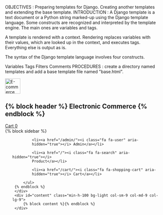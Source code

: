 OBJECTIVES :
Preparing templates for Django.
Creating another templates and extending the base template.
INTRODUCTION :
A Django template is a text document or a Python string marked-up using the Django template language. Some constructs are recognized and interpreted by the template engine. The main ones are variables and tags.

A template is rendered with a context. Rendering replaces variables with their values, which are looked up in the context, and executes tags. Everything else is output as is.

The syntax of the Django template language involves four constructs.

Variables
Tags
Filters
Comments
PROCEDURES :
create a directory named templates and add a base template file named "base.html".

 <!DOCTYPE html>
 <html lang="en">
 <head>
     <link rel="stylesheet"href="https://stackpath.bootstrapcdn.com/bootstrap/4.5.2/css/bootstrap.minss"/>
     <script src="https://code.jquery.com/jquery-3.5.1.slim.min.js"></script>
     <scriptsrc="https://stackpath.bootstrapcdn.com/bootstrap/4.5.2/js/bootstrap.min.js"></script>
     <link rel="stylesheet" href="https://stackpath.bootstrapcdn.com/font-awesome/4.7.0/css/font-awesome.min.css" />
     <title>{% block title %} Electronics Commerce {% endblock %}</title>
     <style type="text/css">
         .min-h-100 { min-height: 100%; }
     </style>
 </head>
 <body>
 <div class="row">
     <div id="header" class="bg-info col-sm-12 col-md-12 col-lg-12">
         <div class="row">
             <div class="col-sm-4 col-md-4 col-lg-4">
                 <img src="https://img.favpng.com/23/7/24/logo-e-commerce-digital-marketing-brand-trade-png-favpng-xTcxcPuHCYQBUh9P8q30ETQji.jpg" alt="E-commerce Logo" style="height:50px; width:auto;" />
             </div>
             <div class="col-sm-7 col-md-7 col-lg-7">
                 <h2>{% block header %} Electronic Commerce {% endblock %}</h2>
             </div>
             <div class="col-sm-1 col-md-1 col-lg-1">
                 <a class="btn btn-success btn-sm ml-3" href="#cart-model" data-toggle="modal">
                     <span>Cart</span>
                     <span class="badge badge-light">
                         <label id="cart_qty">0</label>
                     </span>
                 </a>
             </div>
         </div>
     </div>
 </div>
 <div class="row">
     <div id="sidebar" class="min-h-100 min-h-800 bg-light border col-sm-3 col-md-3 col-lg-3">
     {% block sidebar %}
         <ul>

             <li><a href="/admin/"><i class="fa fa-user" aria-
             hidden="true"></i> Admin</a></li>

             <li><a href="/"><i class="fa fa-search" aria-hidden="true"></i>
             Product</a></li>

             <li><a href="/cart/"><i class="fa fa-shopping-cart" aria-
             hidden="true"></i> Cart</a></li>

         </ul>
     {% endblock %}
     </div>
     <div id="content" class="min-h-100 bg-light col-sm-9 col-md-9 col-lg-9">
         {% block content %}{% endblock %}
     </div>
 </div>
 </body>
 </html>
In setting.py add the following code:

 TEMPLATES = [
     {
         'BACKEND': 'django.template.backends.django.DjangoTemplates',
         'DIRS': [BASE_DIR / 'templates'],
         .......
     }
 ]
Inside “product_module”, create a directory “templates”. Create a html “index.html” and add the following code:

 {% extends "base.html" %}
 {% block title %} Search {% endblock %}
 {% block header %} Search Product {% endblock %}
 {% block content %}
 
 <!--Navbar-->
 <nav class="navbar navbar-expand-lg">
     <div>
         <!-- Links -->
         <ul class="navbar-nav mr-auto">
             <li class="nav-item active"><a class="nav-link text-dark" href="/ ">All</a></li>
             {% for category in categories %}
                 <li class="nav-item"><a class="nav-link text-dark"href="/?category={{category.id}}">{{category.name}}</a></li>
             {% endfor %}
             {% for brand in brands %}
                 <li class="nav-item">href="/?brand={{brand.id}}">{{brand.name}}</a></li>
             {% endfor %}
         </ul>
         <!-- Links -->
     </div>
     <div>
         <form class="form-inline" method="POST">
         {% csrf_token %}
             <div>
                 <input name="query" class="form-control" type="text"placeholder="Search/enter price-range" aria-label="Search"value="{{search_query}}">
             </div>
         </form>
     </div>
     </nav>
         <!--/.Navbar-->
         {% for product in products %}
         <div class="row border bg-light">
             <div class="col-md-4">
                 <div class="text-center">
                     <img src="{{ product.image_url }}" style="height:200px; width:auto;" alt="{{ product.name }}">
                 </div>
             </div>
             <div class="col-md-3">
                 <span class="btn btn-danger disabled">{{ product.brand.name}}</span>
                 <span class="btn btn-info disabled">{{ product.category.name}}</span>
                 <h3>{{ product.name }}</h3>
                 <h4 class="bold text-secondary">
                     <strong>NRs. {{ product.price }}</strong>
                 </h4>
                 <form class="d-flex" action="/cart" method="GET">
                 <!-- Default input -->
                     <input type="hidden" name="id" value="{{product.id}}" />

                 <input type="number" name="qty" value="1" aria-label="Search" class="form-control" style="width: 100px">

                 <button id="btn-add-to-cart" class="btn btn-primary btn-md" type="submit" data-toggle="modal" data-target="#cart-model"><i class="fa fa-shopping-cart" aria-hidden="true"></i> Add to cart</button>

             </form>
         </div>
         <div class="col-md-5">
             <table class="table table-sm">
             <tr>
                 <td>Available Quantity</td>
                 <td>{{product.quantity}}</td>
             </tr>
             <tr>
                 <td>Color Code</td>
                 <td><div style="height: 25px; width: 25px; background-color: {{ product.color_code }};"></div></td>

             </tr>
             <tr>
                 <td>Brand</td>
                 <td>{{ product.brand.name }}</td>
             </tr>
             <tr>
                 <td>Category</td>
                 <td>{{ product.category.name }}</td>
             </tr>
             <tr>
                 <td>Registered On</td>
                 <td>{{ product.registered_on }}</td>
             </tr>
             <tr>
                 <td>Is Active</td>
                 <td>
                 {% if product.is_active %}
                     <input type="checkbox" checked />
                 {% else %}
                     <input type="checkbox" />
                 {% endif %}
                 </td>
             </tr>
             </table>
         </div>
     </div>
     {% endfor %}
     {% endblock %}
In views.py add the follwoing code:

 from django.db.models import Q
 from .models import Product, Brand, Category
 ...
 def index(request):
     if request.method == "GET":
         category_id = request.GET.get("category")
         brand_id = request.GET.get("brand")
         if category_id:
             filter_query = Q(category__id=category_id)
         products = Product.objects.filter(filter_query)
         elif brand_id:
             filter_query = Q(brand__id=brand_id)
         products = Product.objects.filter(filter_query)
         else:
             products = Product.objects.all()
             categories = Category.objects.all()
             brands = Brand.objects.all()
             context = {
                 'products': products,
                 'categories': categories,
                 'brands': brands,
                 'search_query': '',
             }
         return render(request, 'index.html', context)
     elif request.method == "POST":
         q = request.POST.get("query")
         if "-" in q:
         price_values = q.split("-")
         filter_query = Q(price__gte=price_values[0]) &
         Q(price__lte=price_values[1])
         else:
             filter_query = Q(name__icontains=q) | Q(price__icontains=q) |Q(brand__name__icontains=q)
             products = Product.objects.filter(filter_query)
             categories = Category.objects.all()
             brands = Brand.objects.all()
             context = {
                 'products': products,
                 'categories': categories,
                 'brands': brands,
                 'search_query': q,
             }
         return render(request, 'index.html', context)
In urls.py add the path:

 from django.contrib import admin
 from django.urls import path, include
 urlpatterns = [
     path('admin/', admin.site.urls),
     path('', include('product_module.urls')),
 ]
Run the server and check the output is correct or not.


CONCLUSION :
Here in this lab session we understood how a base template is extended by another template and how to manupulate data and retrive from database using django